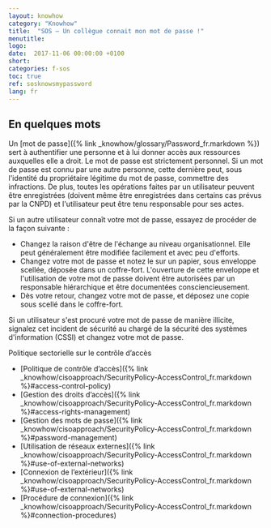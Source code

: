 ```yaml
---
layout: knowhow
category: "Knowhow"
title:  "SOS – Un collègue connait mon mot de passe !"
menutitle:
logo:
date:  2017-11-06 00:00:00 +0100
short:
categories: f-sos
toc: true
ref: sosknowsmypassword
lang: fr
---
```


## En quelques mots
Un [mot de passe]({% link _knowhow/glossary/Password_fr.markdown %}) sert à authentifier une personne et à lui donner accès aux ressources auxquelles elle a droit. Le mot de passe est strictement personnel. Si un mot de passe est connu par une autre personne, cette dernière peut, sous l'identité du propriétaire légitime du mot de passe, commettre des infractions. De plus, toutes les opérations faites par un utilisateur peuvent être enregistrées (doivent même être enregistrées dans certains cas prévus par la CNPD) et l'utilisateur peut être tenu responsable pour ses actes.

Si un autre utilisateur connaît votre mot de passe, essayez de procéder de la façon suivante :

* Changez la raison d'être de l'échange au niveau organisationnel. Elle peut généralement être modifiée facilement et avec peu d'efforts.
* Changez votre mot de passe et notez le sur un papier, sous enveloppe scellée, déposée dans un coffre-fort. L'ouverture de cette enveloppe et l'utilisation de votre mot de passe doivent être autorisées par un responsable hiérarchique et être documentées consciencieusement.
* Dès votre retour, changez votre mot de passe, et déposez une copie sous scellé dans le coffre-fort.

Si un utilisateur s'est procuré votre mot de passe de manière illicite, signalez cet incident de sécurité au chargé de la sécurité des systèmes d'information (CSSI) et changez votre mot de passe.

Politique sectorielle sur le contrôle d’accès

* [Politique de contrôle d’accès]({% link _knowhow/cisoapproach/SecurityPolicy-AccessControl_fr.markdown %}#access-control-policy)
* [Gestion des droits d’accès]({% link _knowhow/cisoapproach/SecurityPolicy-AccessControl_fr.markdown %}#access-rights-management)
* [Gestion des mots de passe]({% link _knowhow/cisoapproach/SecurityPolicy-AccessControl_fr.markdown %}#password-management)
* [Utilisation de réseaux externes]({% link _knowhow/cisoapproach/SecurityPolicy-AccessControl_fr.markdown %}#use-of-external-networks)
* [Connexion de l’extérieur]({% link _knowhow/cisoapproach/SecurityPolicy-AccessControl_fr.markdown %}#use-of-external-networks)
* [Procédure de connexion]({% link _knowhow/cisoapproach/SecurityPolicy-AccessControl_fr.markdown %}#connection-procedures)
